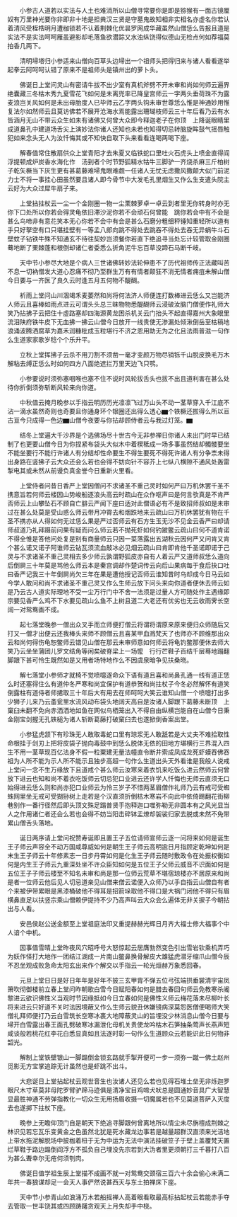 <!-- { "loadSidebar": true } -->
　　小参古人道若以实法与人土也难消所以山僧寻常要你是即是猕猴有一面古镜厘奴有万里神光要你非即非十地是担粪汉三贤是守墓鬼故知相非实相名亦虚名你若认着清风受桎梏明月遭枷锁若不认着荆棘化优昙罗网成华藏虽然山僧恁么告报且道是实法不是实法呵呵雁虽避影却毛落鱼欲潜踪又水浊纵饶得似德山无检点何如荐福莫拍香几两下。

　　清明埽塔归小参适来山僧向百草头边埽出一个祖师头把得归来与诸人看看遂举起拳云阿呵呵认错了原来不是祖师头是镇州出的萝卜头。

　　佛诞日上堂问灵山有密请牛拔不出少室有真机斧劈不开未审和尚如何师云遍界绝囊藏三冬枯木秀九夏雪花飞如何是未离兜率已降皇宫师云一字两头垂荷珠不为露麦浪岂关风如何是未出母胎度人已毕师云乙字两头钩未审世尊恁么惟是神通妙用惟复法尔如然师云且莫访佛若不展开沧海水焉能露出珊瑚枝师云三十年后看乃云有水皆涵月无山不带云众生如未有诸佛又何曾大众即今释迦老子在你顶　上降诞眼睛里成道鼻孔中建道场舌尖上演妙法你诸人还知也未若也知得切忌转脑旋眸鼓气摇唇触犯如来念头无人为汝忏悔其或不知快自取下头来看看连喝两喝下座。

　　解春值常住散扇供众上堂青阳才去朱夏又临铁蛇口里吐火石虎头上喷金直得阎浮提顿成炉炭香水海化作　汤到者个时节野狐精水牯牛三脚驴一齐烧杀麻三斤柏树子乾矢橛当下灰生更有甚葛藤难埽鬼眼难觑一任诸人无忧无虑撒风撒颠大似门前泥力士不将一事挂心田虽然要且诸人即今骨节中大发毛孔里烟生又作么生支遣头院主云好为大众过犀牛扇子来。

　　上堂拈拄杖云一尘一个金刚圈一物一尘栗棘萝卓一卓云到者里无你转身时亦无你下口处所以你若会得灵龟依旧滞沙泥你若不会顽石何曾能　跳你若会中有不会是甚么鸟啼非有意花笑本无心你若不会中有会是甚么石磨分粗细秤锤知重轻所以道有手只好拏空有口只堪挂壁有一等孟八郎向跳不得处去跳吞不得处去吞无异蜗牛斗石壁蚊子钻铁牛殊不知通玄不待往契妙岂须餐你若直下绝追寻当处忘计较管取金刚圈蓦地断了栗棘蓬和根倒却诸仁者委悉么折角泥牛忘百草没蹄石马断千岐。

　　天中节小参尽大地是个病人三世诸佛转妙法轮伸患不了历代祖师传正法藏叫苦不息一切衲僧发大道心忍痛不彻乃至群生万有有情者颠狂不消无情者痈疽未解山僧今日要与一齐医了良久云时逢五月五何物不醍醐。

　　祈雨上堂问山川涸竭禾麦萎然和尚将何法济人师便连打数棒进云恁么又岂能济人师云且喜棒如雨点进云可谓头头总三昧物物悉醍醐师云浸破汝脑门僧便作礼师大笑乃拈拂子云把住十虚路塞却四海源黄龙困杀机关云门抬头不起直得嘉州大象眼里流泪陕府铁牛皮下无血拂一拂云山僧今日放开一线贵使无渗漏处倾湫倒岳至枯稿地浪涌波腾洒腐草为嘉禾润糠秕成玉粒堪行不济之恩用助无为之化且法雨普滋一句作么生道家家歌岁稔个个乐升平。

　　立秋上堂挥拂子云杀不用刀割不须凿一毫才变颜万物尽销铄千山脱皮换毛万木解粘去缚正恁么时如何四方八面绝遮拦万里天边飞只鹗。

　　小参要说时须弥塞咽喉也塞不住不说时风轮拔舌头也拔不出且道利害在甚么处待你折倒须弥斩断风轮来向你道。

　　中秋值云掩月晚参以手指云明历历光凛凛飞过万山头不动一茎草穿入千江底不沾一滴水虽然奇则也奇要且你通身环个银圈还出得么透心▆个铁橛还拔得么所以亘古亘今只成得一色边▆山僧今夜要与你拈却顾侍者云与我过灯笼。▆

　　结冬上堂遍大千沙界是个选佛场尽十世古今无非参禅日你诸人未出门时早已结制了也更要山僧今日为你捏紧布袋头大似木中着楔秪成一场多事虽然结却髑髅要坐不能坐要行不能行许诸人有分结却性命要生不得生要死不得死许诸人有分争柰未得出身路在竖拂子云大众还会么若也会得不妨向针不容芥上七纵八横隙不通风处轰雷掣电其或未然从前谩负真金誉今日重新火里看。

　　上堂侍者问昔日香严上堂因僧问不求诸圣不重己灵时如何严曰万机休罢千圣不携意旨若何师云楼因山势峻船逐浪头高云时疏山在众作呕声曰是何言欤真是不肯严否师云上山攀坠石不顾自亡腓云严闻下座曰适对此僧语必有不是致招师叔如是未审过在甚么处莫是受山惑么师云带月冲霄去和烟跌地来云疏山曰万机休罢犹有物在千圣不携亦从人得如何无过恁么果是严过否师云有石方生玉无沙不见金云香严曰却请师叔道乃礼拜蹑前问果有疑而问么师云若不抛死虾如何钓跛鳖云疏山曰何不道肯诺不得全惟是答他问处复是别有商量师云只因一菜落露出五湖秋云因何严又问肯又肯个甚么诺又诺子阿谁师云钻瓦须流血敲冰必见烟云疏山曰肯即肯他千圣诺即诺于己灵与不求诸圣不重己灵相去多少师云孰谓野狐皮亦自有人着云严又道师叔恁么道向后倒屙三十年莫是骂他么师云本是秦宫调却作楚词传云向后山果病每于食后抉口吐曰香严记我三十年倒屙尚欠三年在果是遭他授记否师云谁知昔时乌却成今日马云如今学人敢问和尚不求诸圣不重己灵又作么生师云放下问头来向你道者便休去师云如是乃云古人道实际理地不受一尘万行门中不舍一法须是过量人方可随处作主遇缘即宗要见香严么鸡不下水要见疏山么鱼不上树且道二大老还有优劣也无云收雨霁长空阔一对鸳鸯画不成。

　　起七落堂晚参一僧出众叉手而立师便打僧云将谓将谓原来原来便归众师随后又打又一僧才出便云还我棒头来师不顾僧云且喜某甲血溅梵天了也师亦不顾维那出众云和尚何得伤龟恕鳖师云错见山僧在那云未审师意如何师云将龟钓鳖那便休去师大笑乃云坐坐蒲团儿罗文结角等闲矣破脊梁上一场懡　行行芒鞋子百结千层蓦地蹋翻脚跟下甚可怜生既然如是又用者场特地作么不因虞泉暗争见扶桑晓。

　　解七落堂小参师才就椅不觉喷嚏遂命众下语有道且喜和尚鼻孔通一线有道正恁么时还塞得住么有道仲冬严寒和尚宜保护有道恭贺和尚拄杖子今冬必然解怀有道笑倒露柱有道侍者师捃取三十年后大有用去在师呵呵大笑云谁知山僧一个喷嚏打出多少狮子儿来乃云齑瓮里水流风动布袋头地阔天高自是汝诸人脚跟下葛藤未断顶　上窠臼未翻不免向赤洒洒地如鱼在网似鸟栖笼出入不得自由纵横岂能自在山僧今日秉金刚宝剑握无孔铁槌为诸人斩断葛藤打破窠臼去也遂掀倒香案出堂。

　　小参猛虎颔下有珍珠无人敢取毒蛇口里有琼浆无人敢舐若是大丈夫不难拾取性命根挂于剑刃上把将皮袋子抛向毒鼓中到恁么脱体无依的田地方堪横行三界混入四生不用一茎草现百亿法身不假一粒粟建无量法幢直令断井索成凤成龙死虾蟆吞佛吞祖为人所不能为示人所不能示且独步高超一句作么生道出头天外看谁是我般人说戒上堂问一念不生万缘放下且道戒个甚么师云汝寒来着衣饥来吃饭么进云然师云何曾放下进云也知和尚不着衣吃饭师云切忌犯口业进云还许学人忏悔也无师云直须无口始得进云恁么则和尚亦犯口业师云为怜三岁子不惜两茎眉僧作礼师乃云有戒可受蜘蛛网里坐无戒可受猢狲树上走若是个汉直须折倒枯木寒岩不向此中依倚踢翻花街柳巷别作一番行径然后即头顶文殊足蹋普贤手抱释迦口噬弥勒无非圆本有之风光显当人之作用诸仁者还会么若也会得不妨当阳击碎钵盂燎却袈裟归家去脱或未然不免带累山僧舌头落地。

　　诞日两序请上堂问祝赞寿诞即且置王子五位请师宣师云逐一问将来如何是诞生王子师云声容全不动万国咸尊威如何是朝生王子师云高明逾日月指顾定乾坤如何是末生王子师云十年修素志一日步丹霄如何是化生王子师云随时敷政令在处振权衡如何是内生王子师云九重深处坐不许众臣知如何是五位王子父师云威音不识面如何是五位王子子师云楼至不知名未审和尚是那一位师云荒草不堪宿琼楼亦不居原来和尚是者一位师云他后见人切忌道亲见山僧来僧云诺便入众师乃以手自指云山僧自有者个来被伊带累眼是黑漆桶破他不得耳是招箭垛取他不得口是大祸门闭他不得只有眉横鼻直足以扶竖宗乘山僧赖伊提持不少乃高声叫云大众会么遍体无非关捩子今朝拈出与人看。

　　安邑侯赵公送金额至上堂祖庭法印又重提赫赫光辉日月齐大福士修大福事个中人谙个中机。

　　因事值雪晴上堂昨夜风穴昭呼号大怒惊起云居膺勃然变色引出雪岩钦乘机弄巧为妖作怪打大地作一团结江湖成一片南山鳖鼻换骨解皮大雄猛虎潜牙缩爪山僧今辰不忍坐观成败急命太阳玄出来作个解交以手指云一轮光烜赫万象悉回春。

　　元旦上堂日日是好日年年是好年不披三玄甲胄不弹五位弓弦端拱垂裳清宇宙凤箫吹彻御楼前立春上堂问昨朝歌白雪今日赋阳春如何是腊去春回句师云免教寒杀阇黎进云欲识佛性义当观时节因缘抵如今日立春如何是佛性义师云梅花落未尽柳叶长将来进云只好道不关时法因境蔽又作么生师云貌丑休嫌镜病深莫怨医僧便喝师大笑僧礼拜师便打乃云白雪筑长空寒冰裹大地障蔽灵山的旨埋没少林消息山僧今日要与埽开白雪露出春王面孔劈破寒冰漏泄化母机关贵使龙吟枯木石笋抽条莺声长燕声短咸谈般若桃花红李花白悉显真如且法逐时彰一句作么生道顾众云若能识此日何物非韶光。

　　解制上堂铁壁银山一脚蹋倒金锁玄路就手掣开便可一步一须弥一蹴一佛土赵州觅影无方宝掌追踪无计虽然也是虾跳不出斗。

　　大悲诞日上堂拈起杖云观世音生也汝诸人还见么若也见得石堆土垒无非烁迦罗眼尺木寸草莫非母陀罗臂驴蹄马迹俱是清净宝目鸡啼犬吠总是圆通妙音具广大智慧显最胜神通不劳弹指教化一切众生无用扬眉收摄一切魔属若也不见莫道菩萨入灭度去也遂掷下拄杖下座。

　　晚参上无瞻仰顶门自是朝天下绝追寻脚跟何曾离地所以情尘未尽旃檀成荆棘之林识见若忘瓦乐变黄金之色虽然北犹是死水藏龙边事若是越量超群汉直须来光洁地上带水拖泥解脱场中披枷着杻于无为中运为无法中演法挂破笠子于壁上盖覆梵天置烂草鞋于路边蹋倒阎浮方不孤负自己埋没先宗若到大沩者里更须朝打三千暮打八百为甚么聻幸尔无疮何须刳肉。

　　佛诞日值学祖生辰上堂描不成画不就一对鸳鸯交颈宿三百六十余会偷心未满二年共一春狼谋却足一会天人事俨然说甚西天与东土拍禅床下座。

　　天中节小参青山如浪涌万木若船摇禅人高着眼看取最高标拈起杖云若能赤手夺去管取一世丰饶其或四顾踌躇贪观天上月失却手中桡。

